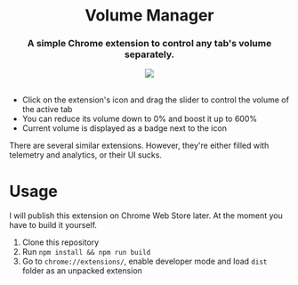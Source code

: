 <center>
  <h1>Volume Manager</h1>
  <h3>A simple Chrome extension to control any tab's volume separately.</h3>
  <img src='https://owo.sh/8c4ac5.png' />
</center><br>

* Click on the extension's icon and drag the slider to control the volume of the active tab
* You can reduce its volume down to 0% and boost it up to 600%
* Current volume is displayed as a badge next to the icon

There are several similar extensions. However, they're either filled with telemetry and analytics, or their UI sucks.

# Usage
I will publish this extension on Chrome Web Store later. At the moment you have to build it yourself.
1. Clone this repository
2. Run `npm install && npm run build`
3. Go to `chrome://extensions/`, enable developer mode and load `dist` folder as an unpacked extension
